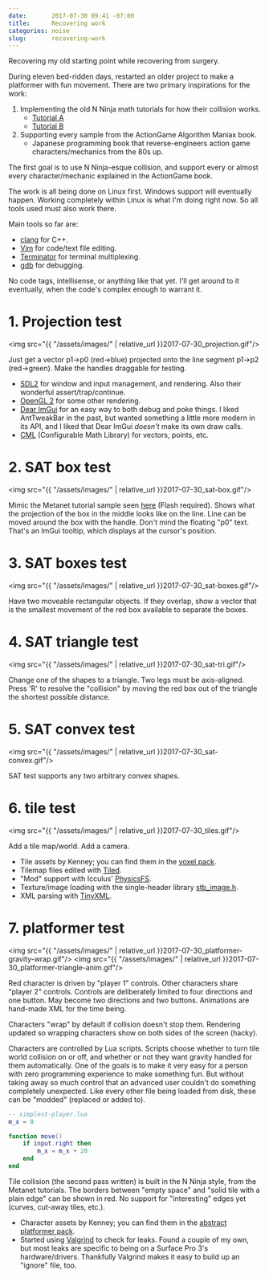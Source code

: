 ```yaml
---
date:       2017-07-30 09:41 -07:00
title:      Recovering work
categories: noise
slug:       recovering-work
---
```


Recovering my old starting point while recovering from surgery.

During eleven bed-ridden days, restarted an older project to make a platformer with fun movement.
There are two primary inspirations for the work:
1. Implementing the old N Ninja math tutorials for how their collision works.
    - [Tutorial A](http://www.metanetsoftware.com/technique/tutorialA.html)
    - [Tutorial B](http://www.metanetsoftware.com/technique/tutorialB.html)
2. Supporting every sample from the ActionGame Algorithm Maniax book.
    - Japanese programming book that reverse-engineers action game characters/mechanics from the 80s up.

<!-- TODO: Add links to the above -->

<!-- more -->

The first goal is to use N Ninja-esque collision, and support every or almost every character/mechanic explained in the ActionGame book.

The work is all being done on Linux first.
Windows support will eventually happen.
Working completely within Linux is what I'm doing right now.
So all tools used must also work there.

Main tools so far are:
- [clang](http://clang.llvm.org/) for C++.
- [Vim](http://www.vim.org/) for code/text file editing.
- [Terminator](https://wiki.archlinux.org/index.php/Terminator) for terminal multiplexing.
- [gdb](https://sourceware.org/gdb/) for debugging.

No code tags, intellisense, or anything like that yet.
I'll get around to it eventually, when the code's complex enough to warrant it.

# 1. Projection test

<img src="{{ "/assets/images/" | relative_url }}2017-07-30_projection.gif"/>

Just get a vector p1-&gt;p0 (red-&gt;blue) projected onto the line segment p1->p2 (red->green).
Make the handles draggable for testing.

- [SDL2](https://www.libsdl.org/) for window and input management, and rendering.  Also their wonderful assert/trap/continue.
- [OpenGL 2](https://www.opengl.org/) for some other rendering.
- [Dear ImGui](https://github.com/ocornut/imgui) for an easy way to both debug and poke things.
    I liked AntTweakBar in the past, but wanted something a little more modern in its API, and I liked that Dear ImGui *doesn't* make its own draw calls.
- [CML](http://cmldev.net/) (Configurable Math Library) for vectors, points, etc.

# 2. SAT box test

<img src="{{ "/assets/images/" | relative_url }}2017-07-30_sat-box.gif"/>

Mimic the Metanet tutorial sample seen [here](http://www.metanetsoftware.com/technique/tutorialA.html#section1) (Flash required).
Shows what the projection of the box in the middle looks like on the line.
Line can be moved around the box with the handle.
Don't mind the floating "p0" text.
That's an ImGui tooltip, which displays at the cursor's position.

# 3. SAT boxes test

<img src="{{ "/assets/images/" | relative_url }}2017-07-30_sat-boxes.gif"/>

Have two moveable rectangular objects.
If they overlap, show a vector that is the smallest movement of the red box available to separate the boxes.

# 4. SAT triangle test

<img src="{{ "/assets/images/" | relative_url }}2017-07-30_sat-tri.gif"/>

Change one of the shapes to a triangle.
Two legs must be axis-aligned.
Press 'R' to resolve the "collision" by moving the red box out of the triangle the shortest possible distance.

# 5. SAT convex test

<img src="{{ "/assets/images/" | relative_url }}2017-07-30_sat-convex.gif"/>

SAT test supports any two arbitrary convex shapes.

# 6. tile test

<img src="{{ "/assets/images/" | relative_url }}2017-07-30_tiles.gif"/>

Add a tile map/world.
Add a camera.

- Tile assets by Kenney; you can find them in the [voxel pack](http://kenney.nl/assets/voxel-pack).
- Tilemap files edited with [Tiled](http://www.mapeditor.org/).
- "Mod" support with Icculus' [PhysicsFS](https://www.icculus.org/physfs/).
- Texture/image loading with the single-header library [stb_image.h](https://github.com/nothings/stb).
- XML parsing with [TinyXML](http://www.grinninglizard.com/tinyxml2/index.html).

# 7. platformer test

<img src="{{ "/assets/images/" | relative_url }}2017-07-30_platformer-gravity-wrap.gif"/>
<img src="{{ "/assets/images/" | relative_url }}2017-07-30_platformer-triangle-anim.gif"/>

Red character is driven by "player 1" controls.
Other characters share "player 2" controls.
Controls are deliberately limited to four directions and one button.
May become two directions and two buttons.
Animations are hand-made XML for the time being.

Characters "wrap" by default if collision doesn't stop them.
Rendering updated so wrapping characters show on both sides of the screen (hacky).

Characters are controlled by Lua scripts.
Scripts choose whether to turn tile world collision on or off, and whether or not they want gravity handled for them automatically.
One of the goals is to make it very easy for a person with zero programming experience to make something fun.
But without taking away so much control that an advanced user couldn't do something completely unexpected.
Like every other file being loaded from disk, these can be "modded" (replaced or added to).

```lua
-- simplest-player.lua
m_x = 0

function move()
    if input.right then
        m_x = m_x + 20
    end
end
```

Tile collision (the second pass written) is built in the N Ninja style, from the Metanet tutorials.
The borders between "empty space" and "solid tile with a plain edge" can be shown in red.
No support for "interesting" edges yet (curves, cut-away tiles, etc.).

- Character assets by Kenney; you can find them in the [abstract platformer pack](http://www.kenney.nl/assets/abstract-platformer).
- Started using [Valgrind](http://valgrind.org/) to check for leaks.
    Found a couple of my own, but most leaks are specific to being on a Surface Pro 3's hardware/drivers.
    Thankfully Valgrind makes it easy to build up an "ignore" file, too.

